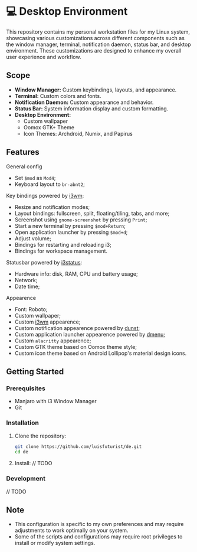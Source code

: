 # 💻 Desktop Environment

This repository contains my personal workstation files for my Linux system, showcasing various customizations across different components such as the window manager, terminal, notification daemon, status bar, and desktop environment. These customizations are designed to enhance my overall user experience and workflow.

## Scope

* **Window Manager:** Custom keybindings, layouts, and appearance.
* **Terminal:** Custom colors and fonts.
* **Notification Daemon:** Custom appearance and behavior.
* **Status Bar:** System information display and custom formatting.
* **Desktop Environment:** 
  * Custom wallpaper
  * Oomox GTK+ Theme
  * Icon Themes: Archdroid, Numix, and Papirus

## Features

General config
- Set `$mod` as `Mod4`;
- Keyboard layout to `br-abnt2`;

Key bindings powered by [i3wm](https://i3wm.org/):
- Resize and notification modes;
- Layout bindings: fullscreen, split, floating/tiling, tabs, and more;
- Screenshot using `gnome-screenshot` by pressing `Print`;
- Start a new terminal by pressing `$mod+Return`;
- Open application launcher by pressing `$mod+d`;
- Adjust volume;
- Bindings for restarting and reloading i3;
- Bindings for workspace management.

Statusbar powered by [i3status](https://github.com/i3/i3status):
- Hardware info: disk, RAM, CPU and battery usage;
- Network;
- Date time;

Appearence
- Font: Roboto;
- Custom wallpaper;
- Custom [i3wm](https://i3wm.org/) appearence;
- Custom notification appearence powered by [dunst](https://github.com/dunst-project/dunst);
- Custom application launcher appearence powered by [dmenu](https://wiki.archlinux.org/title/Dmenu);
- Custom `alacritty` appearence;
- Custom GTK theme based on Oomox theme style;
- Custom icon theme based on Android Lollipop's material design icons.

## Getting Started

### Prerequisites

- Manjaro with i3 Window Manager
- Git

### Installation

1. Clone the repository:

   ```bash
   git clone https://github.com/luisfuturist/de.git
   cd de
   ```

2. Install:
    // TODO

### Development

// TODO

## Note

- This configuration is specific to my own preferences and may require adjustments to work optimally on your system.
- Some of the scripts and configurations may require root privileges to install or modify system settings.

